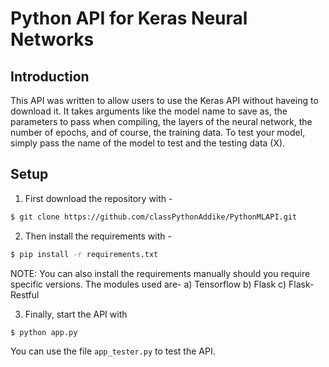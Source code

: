 # Python API for Keras Neural Networks

## Introduction

This API was written to allow users to use the Keras API without haveing to download it. It takes arguments like the model name to save as, the parameters to pass when compiling, the layers of the neural network, the number of epochs, and of course, the training data. To test your model, simply pass the name of the model to test and the testing data (X).

## Setup

1. First download the repository with -
```bash
$ git clone https://github.com/classPythonAddike/PythonMLAPI.git
```

2. Then install the requirements with - 
```bash
$ pip install -r requirements.txt
```
NOTE: You can also install the requirements manually should you require specific versions. The modules used are-
a) Tensorflow
b) Flask
c) Flask-Restful

3. Finally, start the API with 
```bash
$ python app.py
```

You can use the file `app_tester.py` to test the API.